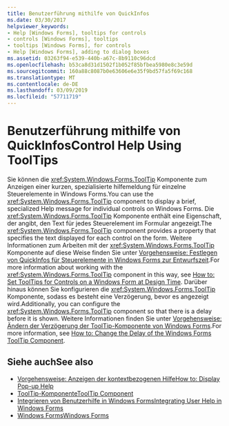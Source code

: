 ```yaml
---
title: Benutzerführung mithilfe von QuickInfos
ms.date: 03/30/2017
helpviewer_keywords:
- Help [Windows Forms], tooltips for controls
- controls [Windows Forms], tooltips
- tooltips [Windows Forms], for controls
- Help [Windows Forms], adding to dialog boxes
ms.assetid: 03263f94-e539-440b-a67c-8b9110c96dcd
ms.openlocfilehash: b53ca8d31d1502f1b052f85bfbea5980e8c3e59d
ms.sourcegitcommit: 160a88c8087b0e63606e6e35f9bd57fa5f69c168
ms.translationtype: MT
ms.contentlocale: de-DE
ms.lasthandoff: 03/09/2019
ms.locfileid: "57711719"
---
```

# <a name="control-help-using-tooltips"></a><span data-ttu-id="0c3c6-102">Benutzerführung mithilfe von QuickInfos</span><span class="sxs-lookup"><span data-stu-id="0c3c6-102">Control Help Using ToolTips</span></span>
<span data-ttu-id="0c3c6-103">Sie können die <xref:System.Windows.Forms.ToolTip> Komponente zum Anzeigen einer kurzen, spezialisierte hilfemeldung für einzelne Steuerelemente in Windows Forms.</span><span class="sxs-lookup"><span data-stu-id="0c3c6-103">You can use the <xref:System.Windows.Forms.ToolTip> component to display a brief, specialized Help message for individual controls on Windows Forms.</span></span> <span data-ttu-id="0c3c6-104">Die <xref:System.Windows.Forms.ToolTip> Komponente enthält eine Eigenschaft, der angibt, den Text für jedes Steuerelement im Formular angezeigt.</span><span class="sxs-lookup"><span data-stu-id="0c3c6-104">The <xref:System.Windows.Forms.ToolTip> component provides a property that specifies the text displayed for each control on the form.</span></span> <span data-ttu-id="0c3c6-105">Weitere Informationen zum Arbeiten mit der <xref:System.Windows.Forms.ToolTip> Komponente auf diese Weise finden Sie unter [Vorgehensweise: Festlegen von QuickInfos für Steuerelemente in Windows Forms zur Entwurfszeit](../controls/how-to-set-tooltips-for-controls-on-a-windows-form-at-design-time.md).</span><span class="sxs-lookup"><span data-stu-id="0c3c6-105">For more information about working with the <xref:System.Windows.Forms.ToolTip> component in this way, see [How to: Set ToolTips for Controls on a Windows Form at Design Time](../controls/how-to-set-tooltips-for-controls-on-a-windows-form-at-design-time.md).</span></span> <span data-ttu-id="0c3c6-106">Darüber hinaus können Sie konfigurieren die <xref:System.Windows.Forms.ToolTip> Komponente, sodass es besteht eine Verzögerung, bevor es angezeigt wird.</span><span class="sxs-lookup"><span data-stu-id="0c3c6-106">Additionally, you can configure the <xref:System.Windows.Forms.ToolTip> component so that there is a delay before it is shown.</span></span> <span data-ttu-id="0c3c6-107">Weitere Informationen finden Sie unter [Vorgehensweise: Ändern der Verzögerung der ToolTip-Komponente von Windows Forms](../controls/how-to-change-the-delay-of-the-windows-forms-tooltip-component.md).</span><span class="sxs-lookup"><span data-stu-id="0c3c6-107">For more information, see [How to: Change the Delay of the Windows Forms ToolTip Component](../controls/how-to-change-the-delay-of-the-windows-forms-tooltip-component.md).</span></span>  
  
## <a name="see-also"></a><span data-ttu-id="0c3c6-108">Siehe auch</span><span class="sxs-lookup"><span data-stu-id="0c3c6-108">See also</span></span>
- [<span data-ttu-id="0c3c6-109">Vorgehensweise: Anzeigen der kontextbezogenen Hilfe</span><span class="sxs-lookup"><span data-stu-id="0c3c6-109">How to: Display Pop-up Help</span></span>](how-to-display-pop-up-help.md)
- [<span data-ttu-id="0c3c6-110">ToolTip-Komponente</span><span class="sxs-lookup"><span data-stu-id="0c3c6-110">ToolTip Component</span></span>](../controls/tooltip-component-windows-forms.md)
- [<span data-ttu-id="0c3c6-111">Integrieren von Benutzerhilfe in Windows Forms</span><span class="sxs-lookup"><span data-stu-id="0c3c6-111">Integrating User Help in Windows Forms</span></span>](integrating-user-help-in-windows-forms.md)
- [<span data-ttu-id="0c3c6-112">Windows Forms</span><span class="sxs-lookup"><span data-stu-id="0c3c6-112">Windows Forms</span></span>](../index.md)
